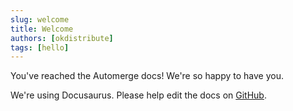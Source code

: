 ```yaml
---
slug: welcome
title: Welcome
authors: [okdistribute]
tags: [hello]
---
```


You've reached the Automerge docs! We're so happy to have you.

We're using Docusaurus. Please help edit the docs on [GitHub](https://github.com/automerge/automerge.github.io).
